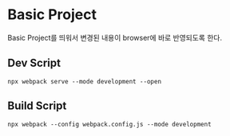 # Basic Project

Basic Project를 띄워서 변경된 내용이 browser에 바로 반영되도록 한다.

## Dev Script

`npx webpack serve --mode development --open`

## Build Script

`npx webpack --config webpack.config.js --mode development`
